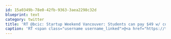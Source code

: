 ```yaml
---
id: 15a0349b-78e0-42fb-9363-3aea2298c32d
blueprint: text
category: twitter
title: 'RT @bcic: Startup Weekend Vancouver: Students can pay $49 w/ code "STUDENT". Get your tickets now: ow.ly/bGIxc #vanstartup #sta ...'
caption: 'RT <span class="username username_linked">@<a href="https://twitter.com/bcic" title="">bcic</a></span>: Startup Weekend Vancouver: Students can pay $49 w/ code "STUDENT". Get your tickets now: <a href="http://ow.ly/bGIxc" title="http://ow.ly/bGIxc" class="link link_untco">ow.ly/bGIxc</a> <span class="hashtag hashtag_local">#<a href="http://tweettemp.darylchymko.ca/?tag=vanstartup">vanstartup</a> #sta ...'
---
```


